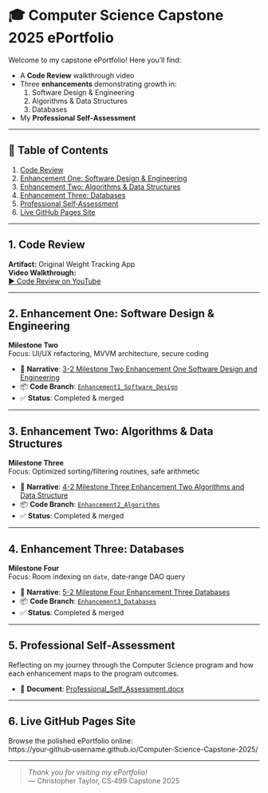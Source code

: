 # 🎓 Computer Science Capstone 2025 ePortfolio

Welcome to my capstone ePortfolio! Here you’ll find:

- A **Code Review** walkthrough video  
- Three **enhancements** demonstrating growth in:
  1. Software Design & Engineering  
  2. Algorithms & Data Structures  
  3. Databases  
- My **Professional Self‑Assessment**

---

## 📑 Table of Contents

1. [Code Review](#code-review)  
2. [Enhancement One: Software Design & Engineering](#enhancement-one-software-design--engineering)  
3. [Enhancement Two: Algorithms & Data Structures](#enhancement-two-algorithms--data-structures)  
4. [Enhancement Three: Databases](#enhancement-three-databases)  
5. [Professional Self‑Assessment](#professional-self-assessment)  
6. [Live GitHub Pages Site](#live-github-pages-site)  

---

## 1. Code Review

**Artifact:** Original Weight Tracking App  
**Video Walkthrough:**  
[▶️ Code Review on YouTube](https://youtu.be/your‐video‐id)

---

## 2. Enhancement One: Software Design & Engineering

**Milestone Two**  
Focus: UI/UX refactoring, MVVM architecture, secure coding

- 📄 **Narrative**: [3-2 Milestone Two Enhancement One Software Design and Engineering](3-2%20Milestone%20Two%20Enhancement%20One%20Software%20Design%20and%20Engineering.docx)  
- 📦 **Code Branch**: [`Enhancement1_Software_Design`](https://github.com/your‑repo/compare/main...Enhancement1_Software_Design)  
- ✅ **Status**: Completed & merged  

---

## 3. Enhancement Two: Algorithms & Data Structures

**Milestone Three**  
Focus: Optimized sorting/filtering routines, safe arithmetic

- 📄 **Narrative**: [4-2 Milestone Three Enhancement Two Algorithms and Data Structure](4-2%20Milestone%20Three%20Enhancement%20Two%20Algorithms%20and%20Data%20Structure.docx)  
- 📦 **Code Branch**: [`Enhancement2_Algorithms`](https://github.com/your‑repo/compare/main...Enhancement2_Algorithms)  
- ✅ **Status**: Completed & merged  

---

## 4. Enhancement Three: Databases

**Milestone Four**  
Focus: Room indexing on `date`, date‑range DAO query

- 📄 **Narrative**: [5-2 Milestone Four Enhancement Three Databases](5-2%20Milestone%20Four%20Enhancement%20Three%20Databases.docx)  
- 📦 **Code Branch**: [`Enhancement3_Databases`](https://github.com/your‑repo/compare/main...Enhancement3_Databases)  
- ✅ **Status**: Completed & merged  

---

## 5. Professional Self‑Assessment

Reflecting on my journey through the Computer Science program and how each enhancement maps to the program outcomes.

- 📄 **Document**: [Professional_Self_Assessment.docx](Professional_Self_Assessment.docx)  

---

## 6. Live GitHub Pages Site

Browse the polished ePortfolio online:  
https://your‑github‑username.github.io/Computer-Science-Capstone-2025/

---

> _Thank you for visiting my ePortfolio!_  
> — Christopher Taylor, CS‑499 Capstone 2025  
